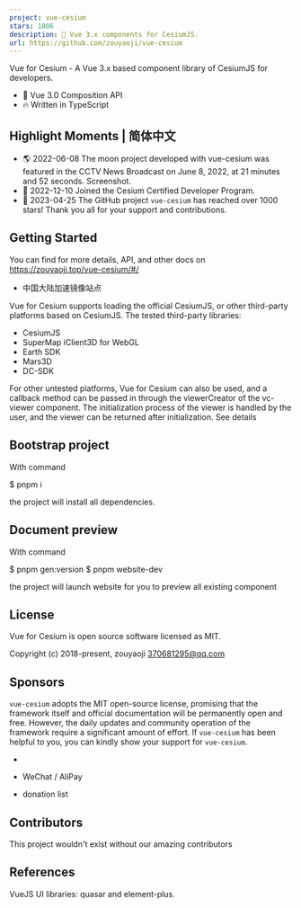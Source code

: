 ```yaml
---
project: vue-cesium
stars: 1806
description: 🎉 Vue 3.x components for CesiumJS.
url: https://github.com/zouyaoji/vue-cesium
---
```


  

Vue for Cesium - A Vue 3.x based component library of CesiumJS for developers.

-   💪 Vue 3.0 Composition API
-   🔥 Written in TypeScript

Highlight Moments | 简体中文
------------------------

-   🌎 2022-06-08 The moon project developed with vue-cesium was featured in the CCTV News Broadcast on June 8, 2022, at 21 minutes and 52 seconds. Screenshot.
-   🚀 2022-12-10 Joined the Cesium Certified Developer Program.
-   🎉 2023-04-25 The GitHub project `vue-cesium` has reached over 1000 stars! Thank you all for your support and contributions.

Getting Started
---------------

You can find for more details, API, and other docs on https://zouyaoji.top/vue-cesium/#/

-   中国大陆加速镜像站点

Vue for Cesium supports loading the official CesiumJS, or other third-party platforms based on CesiumJS. The tested third-party libraries:

-   CesiumJS
-   SuperMap iClient3D for WebGL
-   Earth SDK
-   Mars3D
-   DC-SDK

For other untested platforms, Vue for Cesium can also be used, and a callback method can be passed in through the viewerCreator of the vc-viewer component. The initialization process of the viewer is handled by the user, and the viewer can be returned after initialization. See details

Bootstrap project
-----------------

With command

$ pnpm i

the project will install all dependencies.

Document preview
----------------

With command

$ pnpm gen:version
$ pnpm website-dev

the project will launch website for you to preview all existing component

License
-------

Vue for Cesium is open source software licensed as MIT.

Copyright (c) 2018-present, zouyaoji 370681295@qq.com

Sponsors
--------

`vue-cesium` adopts the MIT open-source license, promising that the framework itself and official documentation will be permanently open and free. However, the daily updates and community operation of the framework require a significant amount of effort. If `vue-cesium` has been helpful to you, you can kindly show your support for `vue-cesium`.

-   
-   WeChat / AliPay
    
-   donation list
    

Contributors
------------

This project wouldn't exist without our amazing contributors

References
----------

VueJS UI libraries: quasar and element-plus.
